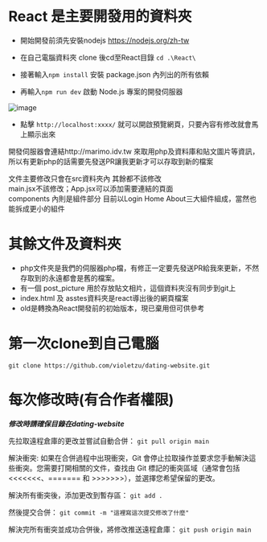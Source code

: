 # React 是主要開發用的資料夾
- 開始開發前須先安裝nodejs https://nodejs.org/zh-tw  

- 在自己電腦資料夾 clone 後cd至React目錄 ```cd .\React\```

- 接著輸入```npm install``` 安裝 package.json 內列出的所有依賴

- 再輸入```npm run dev``` 啟動 Node.js 專案的開發伺服器

![image](https://github.com/user-attachments/assets/82c94567-6101-48b7-bc3f-3f7fd739ef0b)

- 點擊 ```http://localhost:xxxx/``` 就可以開啟預覽網頁，只要內容有修改就會馬上顯示出來

開發伺服器會連結http://marimo.idv.tw 來取用php及資料庫和貼文圖片等資訊，所以有更新php的話需要先發送PR讓我更新才可以存取到新的檔案  

文件主要修改只會在src資料夾內 其餘都不該修改  
main.jsx不該修改；App.jsx可以添加需要連結的頁面  
components 內則是組件部分 目前以Login Home About三大組件組成，當然也能拆成更小的組件



# 其餘文件及資料夾
- php文件夾是我們的伺服器php檔，有修正一定要先發送PR給我來更新，不然存取到的永遠都會是舊的檔案。  
- 有一個 post_picture 用於存放貼文相片，這個資料夾沒有同步到git上  
- index.html 及 asstes資料夾是react導出後的網頁檔案  
- old是轉換為React開發前的初始版本，現已棄用但可供參考


# 第一次clone到自己電腦
```git clone https://github.com/violetzu/dating-website.git ```



# 每次修改時(有合作者權限)
***修改時請確保目錄在dating-website***

先拉取遠程倉庫的更改並嘗試自動合併：
```git pull origin main```

解決衝突:
如果在合併過程中出現衝突，Git 會停止拉取操作並要求您手動解決這些衝突。您需要打開相關的文件，查找由 Git 標記的衝突區域（通常會包括 <<<<<<<、======= 和 >>>>>>>），並選擇您希望保留的更改。


解決所有衝突後，添加更改到暫存區：
```git add .```

然後提交合併：
```git commit -m "這裡寫這次提交修改了什麼"```

解決完所有衝突並成功合併後，將修改推送遠程倉庫：
```git push origin main```



